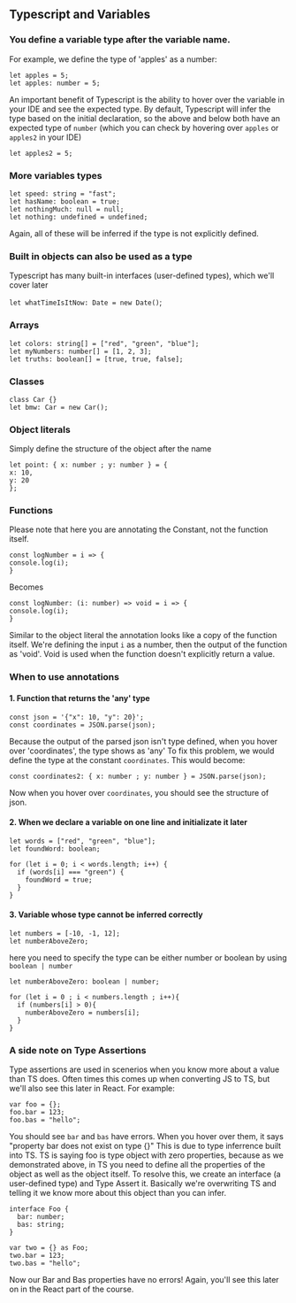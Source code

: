 ## Typescript and Variables

### You define a variable type after the variable name.

For example, we define the type of 'apples' as a number:

```
let apples = 5;
let apples: number = 5;
```

An important benefit of Typescript is the ability to hover over the variable in your IDE and see the expected type. By default, Typescript will infer the type based on the initial declaration, so the above and below both have an expected type of `number` (which you can check by hovering over `apples` or `apples2` in your IDE)

`let apples2 = 5;`

### More variables types

```
let speed: string = "fast";
let hasName: boolean = true;
let nothingMuch: null = null;
let nothing: undefined = undefined;
```

Again, all of these will be inferred if the type is not explicitly defined.

### Built in objects can also be used as a type

Typescript has many built-in interfaces (user-defined types), which we'll cover later

`let whatTimeIsItNow: Date = new Date()`;

### Arrays

```
let colors: string[] = ["red", "green", "blue"];
let myNumbers: number[] = [1, 2, 3];
let truths: boolean[] = [true, true, false];
```

### Classes

```
class Car {}
let bmw: Car = new Car();
```

### Object literals

Simply define the structure of the object after the name

```
let point: { x: number ; y: number } = {
x: 10,
y: 20
};
```

### Functions

Please note that here you are annotating the Constant, not the function itself.

```
const logNumber = i => {
console.log(i);
}
```

Becomes

```
const logNumber: (i: number) => void = i => {
console.log(i);
}
```

Similar to the object literal the annotation looks like a copy of the function itself.
We're defining the input `i` as a number, then the output of the function as 'void'. Void is used when the function doesn't explicitly return a value.

### When to use annotations

#### 1. Function that returns the 'any' type

```
const json = '{"x": 10, "y": 20}';
const coordinates = JSON.parse(json);
```

Because the output of the parsed json isn't type defined, when you hover over 'coordinates', the type shows as 'any'
To fix this problem, we would define the type at the constant `coordinates`. This would become:

`const coordinates2: { x: number ; y: number } = JSON.parse(json);`

Now when you hover over `coordinates`, you should see the structure of json.

#### 2. When we declare a variable on one line and initializate it later

```
let words = ["red", "green", "blue"];
let foundWord: boolean;

for (let i = 0; i < words.length; i++) {
  if (words[i] === "green") {
    foundWord = true;
  }
}
```

#### 3. Variable whose type cannot be inferred correctly

```
let numbers = [-10, -1, 12];
let numberAboveZero;
```

here you need to specify the type can be either number or boolean by using `boolean | number`

```
let numberAboveZero: boolean | number;

for (let i = 0 ; i < numbers.length ; i++){
  if (numbers[i] > 0){
    numberAboveZero = numbers[i];
  }
}
```

### A side note on Type Assertions

Type assertions are used in scenerios when you know more about a value than TS does. Often times this comes up when converting JS to TS,
but we'll also see this later in React. For example:

```
var foo = {};
foo.bar = 123;
foo.bas = "hello";
```

You should see `bar` and `bas` have errors. When you hover over them, it says "property bar does not exist on type {}"
This is due to type inferrence built into TS. TS is saying foo is type object with zero properties, because as we demonstrated above,
in TS you need to define all the properties of the object as well as the object itself.
To resolve this, we create an interface (a user-defined type) and Type Assert it. Basically we're overwriting TS and telling it
we know more about this object than you can infer.

```
interface Foo {
  bar: number;
  bas: string;
}

var two = {} as Foo;
two.bar = 123;
two.bas = "hello";
```

Now our Bar and Bas properties have no errors! Again, you'll see this later on in the React part of the course.

